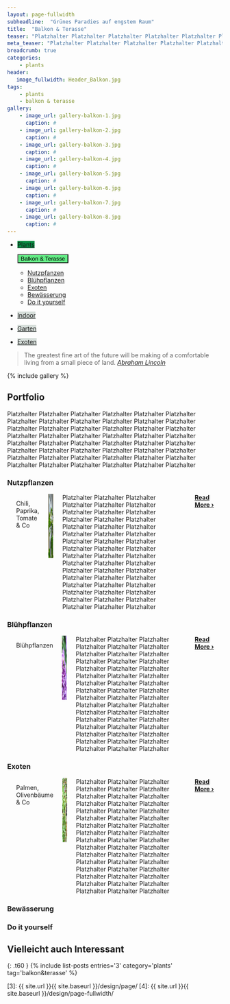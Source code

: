 ```yaml
---
layout: page-fullwidth
subheadline:  "Grünes Paradies auf engstem Raum"
title:  "Balkon & Terasse"
teaser: "Platzhalter Platzhalter Platzhalter Platzhalter Platzhalter Platzhalter Platzhalter Platzhalter Platzhalter Platzhalter Platzhalter Platzhalter Platzhalter Platzhalter Platzhalter Platzhalter Platzhalter Platzhalter Platzhalter Platzhalter Platzhalter Platzhalter Platzhalter Platzhalter Platzhalter Platzhalter Platzhalter Platzhalter Platzhalter Platzhalter Platzhalter Platzhalter Platzhalter Platzhalter Platzhalter Platzhalter Platzhalter Platzhalter Platzhalter Platzhalter Platzhalter Platzhalter Platzhalter Platzhalter Platzhalter Platzhalter Platzhalter Platzhalter"
meta_teaser: "Platzhalter Platzhalter Platzhalter Platzhalter Platzhalter Platzhalter Platzhalter Platzhalter Platzhalter Platzhalter Platzhalter Platzhalter Platzhalter Platzhalter Platzhalter Platzhalter Platzhalter Platzhalter Platzhalter Platzhalter Platzhalter Platzhalter Platzhalter Platzhalter Platzhalter Platzhalter Platzhalter Platzhalter Platzhalter Platzhalter Platzhalter Platzhalter Platzhalter Platzhalter Platzhalter Platzhalter Platzhalter Platzhalter Platzhalter Platzhalter Platzhalter Platzhalter Platzhalter Platzhalter Platzhalter Platzhalter Platzhalter Platzhalter"
breadcrumb: true 
categories:
    - plants
header:
   image_fullwidth: Header_Balkon.jpg
tags:
    - plants
    - balkon & terasse
gallery:
    - image_url: gallery-balkon-1.jpg
      caption: #
    - image_url: gallery-balkon-2.jpg
      caption: #
    - image_url: gallery-balkon-3.jpg
      caption: #
    - image_url: gallery-balkon-4.jpg
      caption: #
    - image_url: gallery-balkon-5.jpg
      caption: #
    - image_url: gallery-balkon-6.jpg
      caption: #
    - image_url: gallery-balkon-7.jpg
      caption: #
    - image_url: gallery-balkon-8.jpg
      caption: #
---
```


<div class="button-bar">
 <ul class="button-group radius">
    <li><a href="/plants/" class="button" style="background: rgb(3, 138, 64);">Plants</a></li>
 </ul>
 <ul class="button-group radius">
  <button data-dropdown="drop" aria-controls="drop" aria-expanded="false" class="button dropdown" style="background: rgb(97, 233, 131);">Balkon & Terasse</button><br>
  <ul id="drop" data-dropdown-content class="f-dropdown" role="menu" aria-hidden="false" tabindex="-1">
            <li><a href="/plants/balkon&terasse/nutzpflanzen/">Nutzpfanzen</a></li>
            <li><a href="/plants/balkon&terasse/bluehpflanzen/">Blühpflanzen</a></li>
            <li><a href="/plants/exoten/">Exoten</a></li>
            <li><a href="/plants/balkon&terasse/bewaesserung/">Bewässerung</a></li>
            <li><a href="/doityourself/">Do it yourself</a></li>
  </ul>
 </ul>
 <ul class="button-group radius">
  <li><a href="/plants/indoor/" class="button" style="background: rgb(215, 223, 219);">Indoor</a></li>
 </ul>
 <ul class="button-group radius">
  <li><a href="/plants/garten/" class="button" style="background: rgb(215, 223, 219);">Garten</a></li>
 </ul>
 <ul class="button-group radius">
  <li><a href="/plants/exoten/" class="button" style="background: rgb(215, 223, 219);">Exoten</a></li>
 </ul>
</div>

  ><span class="teaser">The greatest fine art of the future will be making of a comfortable living from a small piece of land.</span> <cite>[Abraham Lincoln][1]</cite>
<!--more-->

{% include gallery %}

## Portfolio
Platzhalter Platzhalter Platzhalter Platzhalter Platzhalter Platzhalter Platzhalter Platzhalter Platzhalter Platzhalter Platzhalter Platzhalter Platzhalter Platzhalter Platzhalter Platzhalter Platzhalter Platzhalter Platzhalter Platzhalter Platzhalter Platzhalter Platzhalter Platzhalter Platzhalter Platzhalter Platzhalter Platzhalter Platzhalter Platzhalter Platzhalter Platzhalter Platzhalter Platzhalter Platzhalter Platzhalter Platzhalter Platzhalter Platzhalter
Platzhalter Platzhalter Platzhalter Platzhalter Platzhalter Platzhalter Platzhalter Platzhalter Platzhalter

### Nutzpflanzen
<nav class="breadcrumbs" style="background: rgb(63, 192, 121);">
</nav>
  <div class="row">
    <div class="small-12 columns b60">
      <p>
      <p class="subheadline"><span class="subheader">Chili, Paprika, Tomate & Co</span></p>
      <a href="/plants/balkon&terasse/nutzpflanzen/" title="Chili, Paprika, Tomate & Co"><img src="\images\Numex_Twilight_Bluete_Teaser.jpg" class="alignleft" width="150" height="150" alt="Blog of G.U.L.C."></a>
        Platzhalter Platzhalter Platzhalter Platzhalter Platzhalter Platzhalter Platzhalter Platzhalter Platzhalter Platzhalter Platzhalter Platzhalter Platzhalter Platzhalter Platzhalter Platzhalter Platzhalter Platzhalter Platzhalter Platzhalter Platzhalter Platzhalter Platzhalter Platzhalter Platzhalter Platzhalter Platzhalter Platzhalter Platzhalter Platzhalter Platzhalter Platzhalter Platzhalter Platzhalter Platzhalter Platzhalter Platzhalter Platzhalter Platzhalter
        Platzhalter Platzhalter Platzhalter Platzhalter Platzhalter Platzhalter Platzhalter Platzhalter Platzhalter
        <a href="/plants/balkon&terasse/nutzpflanzen/" title="Chili, Paprika, Tomate & Co"><strong>Read More&nbsp;›</strong></a>
      </p>
    </div><!-- /.small-12.columns -->
  </div><!-- /.row -->

### Blühpflanzen
<nav class="breadcrumbs" style="background: rgb(243, 93, 6);">
</nav>
  <div class="row">
    <div class="small-12 columns b60">
      <p>
      <p class="subheadline"><span class="subheader">Blühpflanzen</span></p>
      <a href="/plants/balkon&terasse/bluehpflanzen/" title="Blühpflanzen"><img src="\images\Biene_Blume_Teaser.jpg" class="alignleft" width="150" height="150" alt="Blog of G.U.L.C."></a>
        Platzhalter Platzhalter Platzhalter Platzhalter Platzhalter Platzhalter Platzhalter Platzhalter Platzhalter Platzhalter Platzhalter Platzhalter Platzhalter Platzhalter Platzhalter Platzhalter Platzhalter Platzhalter Platzhalter Platzhalter Platzhalter Platzhalter Platzhalter Platzhalter Platzhalter Platzhalter Platzhalter Platzhalter Platzhalter Platzhalter Platzhalter Platzhalter Platzhalter Platzhalter Platzhalter Platzhalter Platzhalter Platzhalter Platzhalter
        Platzhalter Platzhalter Platzhalter Platzhalter Platzhalter Platzhalter Platzhalter Platzhalter Platzhalter
        <a href="/plants/balkon&terasse/bluehpflanzen" title="Blühpflanzen"><strong>Read More&nbsp;›</strong></a>
      </p>
    </div><!-- /.small-12.columns -->
  </div><!-- /.row -->

### Exoten
<nav class="breadcrumbs" style="background: rgb(230, 197, 13);">
</nav>
  <div class="row">
    <div class="small-12 columns b60">
      <p>
      <p class="subheadline"><span class="subheader">Palmen, Olivenbäume & Co</span></p>
      <a href="/plants/exoten/" title="Exoten"><img src="\images\Olive_Teaser.jpg" class="alignleft" width="150" height="150" alt="Blog of G.U.L.C."></a>
        Platzhalter Platzhalter Platzhalter Platzhalter Platzhalter Platzhalter Platzhalter Platzhalter Platzhalter Platzhalter Platzhalter Platzhalter Platzhalter Platzhalter Platzhalter Platzhalter Platzhalter Platzhalter Platzhalter Platzhalter Platzhalter Platzhalter Platzhalter Platzhalter Platzhalter Platzhalter Platzhalter Platzhalter Platzhalter Platzhalter Platzhalter Platzhalter Platzhalter Platzhalter Platzhalter Platzhalter Platzhalter Platzhalter Platzhalter
        Platzhalter Platzhalter Platzhalter Platzhalter Platzhalter Platzhalter Platzhalter Platzhalter Platzhalter
        <a href="/plants/exoten/" title="Exoten"><strong>Read More&nbsp;›</strong></a>
      </p>
    </div><!-- /.small-12.columns -->
  </div><!-- /.row -->

### Bewässerung
<nav class="breadcrumbs" style="background: rgb(51, 108, 182);">
</nav>

### Do it yourself
<nav class="breadcrumbs" style="background: rgb(87, 57, 29);">
</nav>


## Vielleicht auch Interessant
{: .t60 }
{% include list-posts entries='3' category='plants' tag='balkon&terasse' %}



 [1]: https://de.wikipedia.org/wiki/Abraham_Lincoln
 [2]: /plants/balkon&terasse/vertikalerGarten/
 [5]: http://foundation.zurb.com/docs/components/block_grid.html
 [3]: {{ site.url }}{{ site.baseurl }}/design/page/
 [4]: {{ site.url }}{{ site.baseurl }}/design/page-fullwidth/
